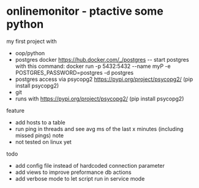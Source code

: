 # onlinemonitor - ptactive some python

my first project with
- oop/python 
- postgres docker https://hub.docker.com/_/postgres
-- start postgres with this command: docker run -p 5432:5432 --name myP -e POSTGRES_PASSWORD=postgres -d postgres
- postgres access via psycopg2 https://pypi.org/project/psycopg2/ (pip install psycopg2)
- git
- runs with https://pypi.org/project/psycopg2/ (pip install psycopg2)

feature
- add hosts to a table
- run ping in threads and see avg ms of the last x minutes (including missed pings)
note
- not tested on linux yet

todo
- add config file instead of hardcoded connection parameter
- add views to improve preformance db actions
- add verbose mode to let script run in service mode
